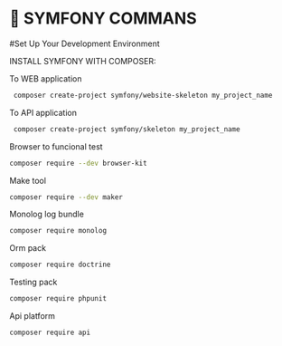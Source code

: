# 🚀 SYMFONY COMMANS

#Set Up Your Development Environment

INSTALL SYMFONY WITH COMPOSER:

To WEB application
```bash
 composer create-project symfony/website-skeleton my_project_name
```

To API application
```bash
 composer create-project symfony/skeleton my_project_name
```

Browser to funcional test
```bash
composer require --dev browser-kit
```

Make tool
```bash
composer require --dev maker
```

Monolog log bundle 
```bash
composer require monolog
```
Orm pack
```bash
composer require doctrine
```

Testing pack
```bash
composer require phpunit
```

Api platform
```bash
composer require api
```

